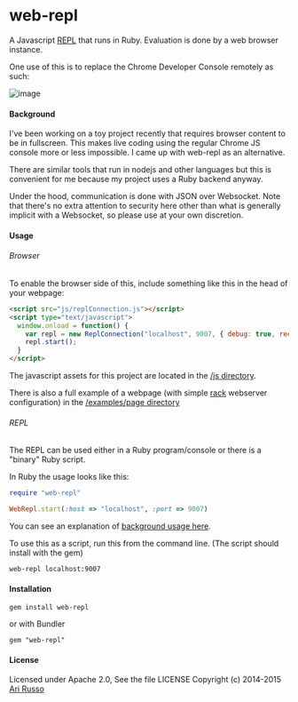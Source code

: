 # web-repl

A Javascript [REPL](http://en.wikipedia.org/wiki/Read%E2%80%93eval%E2%80%93print_loop) that runs in Ruby.  Evaluation is done by a web browser instance.

One use of this is to replace the Chrome Developer Console remotely as such:

![image](http://i.imgur.com/7bdJlNC.png)

#### Background

I've been working on a toy project recently that requires browser content to be in fullscreen.  This makes live coding using the regular Chrome JS console more or less impossible.  I came up with web-repl as an alternative.

There are similar tools that run in nodejs and other languages but this is convenient for me because my project uses a Ruby backend anyway.

Under the hood, communication is done with JSON over Websocket. Note that there's no extra attention to security here other than what is generally implicit with a Websocket, so please use at your own discretion.  

#### Usage

###### Browser

To enable the browser side of this, include something like this in the head of your webpage:

```html
<script src="js/replConnection.js"></script>
<script type="text/javascript">
  window.onload = function() {
    var repl = new ReplConnection("localhost", 9007, { debug: true, reconnect: true });
    repl.start();
  }
</script>
```

The javascript assets for this project are located in the [/js directory](https://github.com/arirusso/web-repl/tree/master/js).

There is also a full example of a webpage (with simple [rack](http://rack.github.io/) webserver configuration) in the [/examples/page directory](https://github.com/arirusso/web-repl/tree/master/examples/page)

###### REPL

The REPL can be used either in a Ruby program/console or there is a "binary" Ruby script.

In Ruby the usage looks like this:

```ruby
require "web-repl"

WebRepl.start(:host => "localhost", :port => 9007)
```

You can see an explanation of [background usage here](https://github.com/arirusso/web-repl/blob/master/examples/background.rb).

To use this as a script, run this from the command line.  (The script should install with the gem)

    web-repl localhost:9007

#### Installation

    gem install web-repl

or with Bundler

    gem "web-repl"

#### License

Licensed under Apache 2.0, See the file LICENSE
Copyright (c) 2014-2015 [Ari Russo](http://arirusso.com) 
